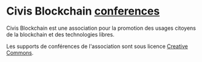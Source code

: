 # Civis Blockchain [conferences](https://civis-blockchain.github.io/civis-blockchain-conferences/index.html)

Civis Blockchain est une association pour la promotion des usages citoyens de la blockchain et des technologies libres. 

Les supports de conférences de l'association sont sous licence [Creative Commons](https://creativecommons.org/licenses/by/3.0/fr/).
